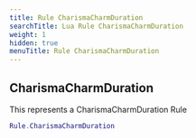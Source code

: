 ```yaml
---
title: Rule CharismaCharmDuration
searchTitle: Lua Rule CharismaCharmDuration
weight: 1
hidden: true
menuTitle: Rule CharismaCharmDuration
---
```

## CharismaCharmDuration

This represents a CharismaCharmDuration Rule
```lua
Rule.CharismaCharmDuration
```